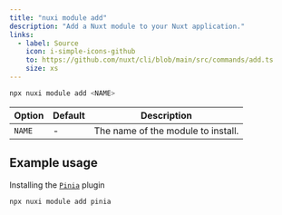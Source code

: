 ```yaml
---
title: "nuxi module add"
description: "Add a Nuxt module to your Nuxt application."
links:
  - label: Source
    icon: i-simple-icons-github
    to: https://github.com/nuxt/cli/blob/main/src/commands/add.ts
    size: xs
---
```


```bash [Terminal]
npx nuxi module add <NAME>
```

Option        | Default          | Description
-------------------------|-----------------|------------------
`NAME` | - | The name of the module to install.

## Example usage
Installing the [`Pinia`](/modules/pinia) plugin
```bash [Terminal]
npx nuxi module add pinia 
```
